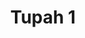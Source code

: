---
title: 'Tupah 1'
description: ''
credit: 'Place Holder'
style: 'Modern'
project: ''
type: 'photo'
pathToImage: '/gallery/tupah-1.jpg'
...